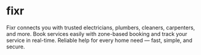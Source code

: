 # fixr
Fixr connects you with trusted electricians, plumbers, cleaners, carpenters, and more. Book services easily with zone-based booking and track your service in real-time. Reliable help for every home need — fast, simple, and secure.
